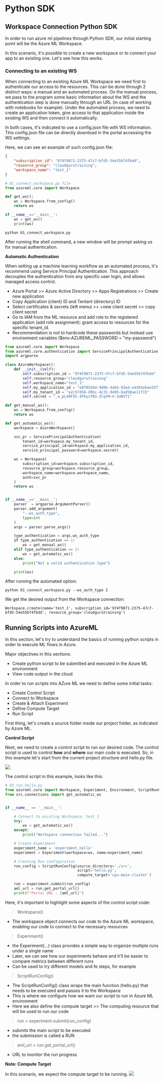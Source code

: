 # Python SDK 


## Workspace Connection Python SDK

In order to run azure ml pipelines through Python SDK, our initial starting point will be the Azure ML Workspace.

In this scenario, it's possible to create a new workspace or to connect your app to an existing one. Let's see how this 
works.

### Connecting to an existing WS

When connecting to an existing Azure ML Workspace we need first to authenticate our access to the resources. This can 
be done through 2 distinct ways: a manual and an automated process. On the manual process, we pass to the program some
basic information about the WS and the authentication step is done manually through an URL (in case of working with
notebooks for example). Under the automated process, we need to create an application token, give access to that application
inside the existing WS and then connect it automatically. 

In both cases, it's indicated to use a config.json file with WS information. This config.json file can be directly download in the portal
accessing the WS settings. 

Here, we can see an example of such config.json file:
````json
{
    "subscription_id": "974f9871-2375-47c7-bfd5-54e55b74fbdd",
    "resource_group": "cloudgurutraining",
    "workspace_name": "test_1"
}
````

````python
# 01_connect_workspace.py file
from azureml.core import Workspace

def get_ws():
    ws = Workspace.from_config()
    return ws

if __name__=='__main__':
    ws = get_ws()
    print(ws)
````
````
python 01_connect_workspace.py 
````

After running the shell command, a new window will be prompt asking us for manual authentication.

**Automatic Authentication**

When setting up a machine learning workflow as an automated process, it's recommend 
using Service Principal Authentication. This approach decouples the authentication from any specific user login, and allows managed access control.

* Azure Portal >> Azure Active Directory >> Apps Registrations >> Create new application
* Copy Application (client) ID and Tentant (directory) ID 
* Select certificates & secrets (left menu) >> +new client secret >> copy client secret
* Go to IAM from the ML resource and add role to the registered application (add role assignment): grant access to resources for the specific tenant_id.  
* Recommendation is not to hardcode these passwords but instead use environment variables ($env:AZUREML_PASSWORD = "my-password")

````python
from azureml.core import Workspace
from azureml.core.authentication import ServicePrincipalAuthentication
import argparse

class AzureWorkspace():
    def __init__(self):
        self.subscription_id = "974f9871-2375-47c7-bfd5-54e55b74fbdd"
        self.resource_group="cloudgurutraining"
        self.workspace_name="test_1"
        self.my_application_id = "e8f02d4d-9d0b-4abb-93ed-ed365ebee25f"
        self.my_tenant_id = "e2c5fd58-d9bc-4c31-9495-bad58ae11f15"
        self.secret = "_w_pL4RF5h.4FKysfN3.dlqtM~X-2aNtT1"

def get_manual_ws():
    ws = Workspace.from_config()
    return ws

def get_automatic_ws():
    workspace = AzureWorkspace()

    svc_pr = ServicePrincipalAuthentication(
        tenant_id=workspace.my_tenant_id,
        service_principal_id=workspace.my_application_id,
        service_principal_password=workspace.secret)

    ws = Workspace(
        subscription_id=workspace.subscription_id,
        resource_group=workspace.resource_group,
        workspace_name=workspace.workspace_name,
        auth=svc_pr
    )
    return ws


if __name__=='__main__':
    parser  = argparse.ArgumentParser()
    parser.add_argument(
        "--ws_auth_type",
        type=int
    )
    args = parser.parse_args()

    type_authentication = args.ws_auth_type
    if type_authentication == 1:
        ws = get_manual_ws()
    elif type_authentication == 2:
        ws = get_automatic_ws()
    else:
        print("Not a valid authentication type")

    print(ws)
````

After running the automated option:

````
python 01_connect_workspace.py --ws_auth_type 2
````

We get the desired output from the Workspace connection:

````
Workspace.create(name='test_1', subscription_id='974f9871-2375-47c7-bfd5-54e55b74fbdd', resource_group='cloudgurutraining')
````

## Running Scripts into AzureML

In this section, let's try to understand the basics of running python scripts in order to execute ML flows in Azure. 

Major objectives in this sections:
* Create python script to be submitted and executed in the Azure ML environment
* View code output in the cloud

In order to run scripts into AZure ML we need to define some initial tasks:
* Create Control Script
* Connect to Workspace
* Create & Attach Experiment
* Define Compute Target
* Run Script

First thing, let's create a source folder inside our project folder, as indicated by Azure ML.

**Control Script**

Next, we need to create a control script to run our desired code. The control script is used to control **how** and **where** our 
main code is executed. So, in this example let's start from the current project structure and hello.py file.

![](/assets/azure/cert/dp100/11.png) 

The control script in this example, looks like this:

````python
# 03_run_hello.py
from azureml.core import Workspace, Experiment, Environment, ScriptRunConfig
from src.connections import get_automatic_ws


if __name__ == '__main__':

    # Connect to existing Workspace: test_1
    try:
        ws = get_automatic_ws()
    except:
        print("Workspace connection failed...")

    # Create Experiment
    experiment_name = 'experiment_hello'
    experiment = Experiment(workspace=ws, name=experiment_name)

    # Creating Run configuration
    run_config = ScriptRunConfig(source_directory='./src',
                                 script='hello.py',
                                 compute_target='cpu-main-cluster')

    run = experiment.submit(run_config)
    aml_url = run.get_portal_url()
    print(f"Portal URL : {aml_url}")
````
Here, it's important to highlight some aspects of the control script code:

> Workspace()
- The workspace object connects our code to the Azure ML workspace, enabling our code to connect to the necessary
resources

> Experiment()
- the Experiment(...) class provides a simple way to organize multiple runs under a single name
- Later, we can see how our experiments behave and it'll be easier to compare metrics between different runs
- Can be used to try different models and fe steps, for example

> ScriptRunConfig()
- The ScriptRunConfig() class wraps the main function (hello.py) that needs to be executed and passes it to the Workspace
- This is where we configure how we want our script to run in Azure ML environment
- Here we also define the compute target >> The computing resource that will be used to run our code

> run = experiment.submit(run_config)
- submits the main script to be executed
- the submission is called a RUN 

> aml_url = run.get_portal_url()
- URL to monitor the run progress

**Note: Compute Target**

In this scenario, we expect the compute target to be running. 
![](/assets/azure/cert/dp100/12.png) 


